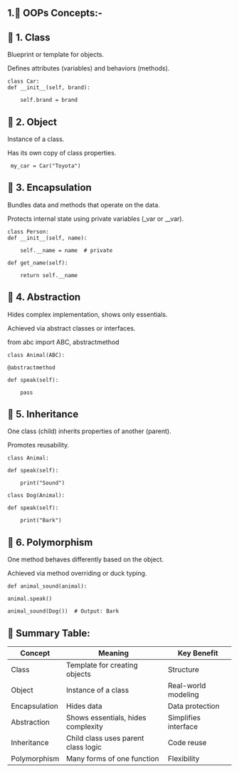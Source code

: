 ## 1.🧠 OOPs Concepts:-

## 🔹 1. Class

Blueprint or template for objects.

Defines attributes (variables) and behaviors (methods).


    class Car:
    def __init__(self, brand):
    
        self.brand = brand
        
## 🔹 2. Object

Instance of a class.

Has its own copy of class properties.


     my_car = Car("Toyota")

## 🔹 3. Encapsulation

Bundles data and methods that operate on the data.

Protects internal state using private variables (_var or __var).


    class Person:
    def __init__(self, name):
    
        self.__name = name  # private

    def get_name(self):
    
        return self.__name
        
## 🔹 4. Abstraction

Hides complex implementation, shows only essentials.

Achieved via abstract classes or interfaces.


from abc import ABC, abstractmethod

    class Animal(ABC):

    @abstractmethod
    
    def speak(self):
    
        pass
        
## 🔹 5. Inheritance

One class (child) inherits properties of another (parent).

Promotes reusability.


    class Animal:

    def speak(self):
    
        print("Sound")

    class Dog(Animal):

    def speak(self):
    
        print("Bark")
        
## 🔹 6. Polymorphism

One method behaves differently based on the object.

Achieved via method overriding or duck typing.

    def animal_sound(animal):

    animal.speak()

    animal_sound(Dog())  # Output: Bark

## 🔁 Summary Table:
| Concept       | Meaning                             | Key Benefit          |
| ------------- | ----------------------------------- | -------------------- |
| Class         | Template for creating objects       | Structure            |
| Object        | Instance of a class                 | Real-world modeling  |
| Encapsulation | Hides data                          | Data protection      |
| Abstraction   | Shows essentials, hides complexity  | Simplifies interface |
| Inheritance   | Child class uses parent class logic | Code reuse           |
| Polymorphism  | Many forms of one function          | Flexibility          |


